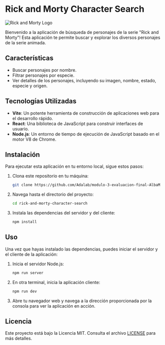 # Rick and Morty Character Search

![Rick and Morty Logo](https://upload.wikimedia.org/wikipedia/commons/b/b1/Rick_and_Morty.svg)

Bienvenido a la aplicación de búsqueda de personajes de la serie "Rick and Morty"! Esta aplicación te permite buscar y explorar los diversos personajes de la serie animada.

## Características

- Buscar personajes por nombre.
- Filtrar personajes por especie.
- Ver detalles de los personajes, incluyendo su imagen, nombre, estado, especie y origen.

## Tecnologías Utilizadas

- **Vite**: Un potente herramienta de construcción de aplicaciones web para el desarrollo rápido.
- **React**: Una biblioteca de JavaScript para construir interfaces de usuario.
- **Node.js**: Un entorno de tiempo de ejecución de JavaScript basado en el motor V8 de Chrome.

## Instalación

Para ejecutar esta aplicación en tu entorno local, sigue estos pasos:

1. Clona este repositorio en tu máquina:

    ```bash
    git clone https://github.com/Adalab/modulo-3-evaluacion-final-AlbaM9.git
    ```

2. Navega hasta el directorio del proyecto:

    ```bash
    cd rick-and-morty-character-search
    ```

3. Instala las dependencias del servidor y del cliente:

    ```bash
    npm install
    ```

## Uso

Una vez que hayas instalado las dependencias, puedes iniciar el servidor y el cliente de la aplicación:

1. Inicia el servidor Node.js:

    ```bash
    npm run server
    ```

2. En otra terminal, inicia la aplicación cliente:

    ```bash
    npm run dev
    ```

3. Abre tu navegador web y navega a la dirección proporcionada por la consola para ver la aplicación en acción.



## Licencia

Este proyecto está bajo la Licencia MIT. Consulta el archivo [LICENSE](LICENSE) para más detalles.
